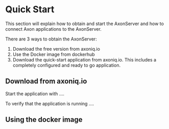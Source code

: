 # Quick Start

This section will explain how to obtain and start the AxonServer and how to connect Axon applications to the AxonServer.

There are 3 ways to obtain the AxonServer:

1. Download the free version from axoniq.io
2. Use the Docker image from dockerhub
3. Download the quick-start application from axoniq.io. This includes a completely configured and ready to go application.

## Download from axoniq.io

Start the application with ....

To verify that the application is running ....



## Using the docker image


